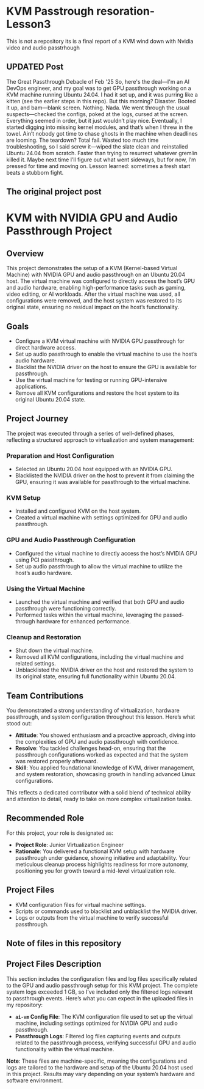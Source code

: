 # KVM Passtrough resoration-Lesson3
This is not a repository its is a final report of a KVM wind down with Nvidia video and audio passtrhough

## UPDATED Post
The Great Passthrough Debacle of Feb '25
So, here's the deal—I'm an AI DevOps engineer, and my goal was to get GPU passthrough working on a KVM machine running Ubuntu 24.04. I had it set up, and it was purring like a kitten (see the earlier steps in this repo). But this morning? Disaster. Booted it up, and bam—blank screen. Nothing. Nada.
We went through the usual suspects—checked the configs, poked at the logs, cursed at the screen. Everything seemed in order, but it just wouldn’t play nice. Eventually, I started digging into missing kernel modules, and that’s when I threw in the towel. Ain’t nobody got time to chase ghosts in the machine when deadlines are looming.
The teardown? Total fail. Wasted too much time troubleshooting, so I said screw it—wiped the slate clean and reinstalled Ubuntu 24.04 from scratch. Faster than trying to resurrect whatever gremlin killed it. Maybe next time I’ll figure out what went sideways, but for now, I’m pressed for time and moving on. Lesson learned: sometimes a fresh start beats a stubborn fight.

## The original project post
# KVM with NVIDIA GPU and Audio Passthrough Project

## Overview
This project demonstrates the setup of a KVM (Kernel-based Virtual Machine) with NVIDIA GPU and audio passthrough on an Ubuntu 20.04 host. The virtual machine was configured to directly access the host’s GPU and audio hardware, enabling high-performance tasks such as gaming, video editing, or AI workloads. After the virtual machine was used, all configurations were removed, and the host system was restored to its original state, ensuring no residual impact on the host’s functionality.

## Goals
- Configure a KVM virtual machine with NVIDIA GPU passthrough for direct hardware access.
- Set up audio passthrough to enable the virtual machine to use the host’s audio hardware.
- Blacklist the NVIDIA driver on the host to ensure the GPU is available for passthrough.
- Use the virtual machine for testing or running GPU-intensive applications.
- Remove all KVM configurations and restore the host system to its original Ubuntu 20.04 state.

## Project Journey
The project was executed through a series of well-defined phases, reflecting a structured approach to virtualization and system management:

### Preparation and Host Configuration
- Selected an Ubuntu 20.04 host equipped with an NVIDIA GPU.
- Blacklisted the NVIDIA driver on the host to prevent it from claiming the GPU, ensuring it was available for passthrough to the virtual machine.

### KVM Setup
- Installed and configured KVM on the host system.
- Created a virtual machine with settings optimized for GPU and audio passthrough.

### GPU and Audio Passthrough Configuration
- Configured the virtual machine to directly access the host’s NVIDIA GPU using PCI passthrough.
- Set up audio passthrough to allow the virtual machine to utilize the host’s audio hardware.

### Using the Virtual Machine
- Launched the virtual machine and verified that both GPU and audio passthrough were functioning correctly.
- Performed tasks within the virtual machine, leveraging the passed-through hardware for enhanced performance.

### Cleanup and Restoration
- Shut down the virtual machine.
- Removed all KVM configurations, including the virtual machine and related settings.
- Unblacklisted the NVIDIA driver on the host and restored the system to its original state, ensuring full functionality within Ubuntu 20.04.

## Team Contributions
You demonstrated a strong understanding of virtualization, hardware passthrough, and system configuration throughout this lesson. Here’s what stood out:

- **Attitude**: You showed enthusiasm and a proactive approach, diving into the complexities of GPU and audio passthrough with confidence.
- **Resolve**: You tackled challenges head-on, ensuring that the passthrough configurations worked as expected and that the system was restored properly afterward.
- **Skill**: You applied foundational knowledge of KVM, driver management, and system restoration, showcasing growth in handling advanced Linux configurations.

This reflects a dedicated contributor with a solid blend of technical ability and attention to detail, ready to take on more complex virtualization tasks.

## Recommended Role
For this project, your role is designated as:

- **Project Role**: Junior Virtualization Engineer
- **Rationale**: You delivered a functional KVM setup with hardware passthrough under guidance, showing initiative and adaptability. Your meticulous cleanup process highlights readiness for more autonomy, positioning you for growth toward a mid-level virtualization role.

## Project Files
- KVM configuration files for virtual machine settings.
- Scripts or commands used to blacklist and unblacklist the NVIDIA driver.
- Logs or outputs from the virtual machine to verify successful passthrough.

## Note of files in this repository 
## Project Files Description

This section includes the configuration files and log files specifically related to the GPU and audio passthrough setup for this KVM project. The complete system logs exceeded 1 GB, so I’ve included only the filtered logs relevant to passthrough events. Here’s what you can expect in the uploaded files in my repository:

- **`ai-vm` Config File**: The KVM configuration file used to set up the virtual machine, including settings optimized for NVIDIA GPU and audio passthrough.
- **Passthrough Logs**: Filtered log files capturing events and outputs related to the passthrough process, verifying successful GPU and audio functionality within the virtual machine.

**Note**: These files are machine-specific, meaning the configurations and logs are tailored to the hardware and setup of the Ubuntu 20.04 host used in this project. Results may vary depending on your system’s hardware and software environment.

